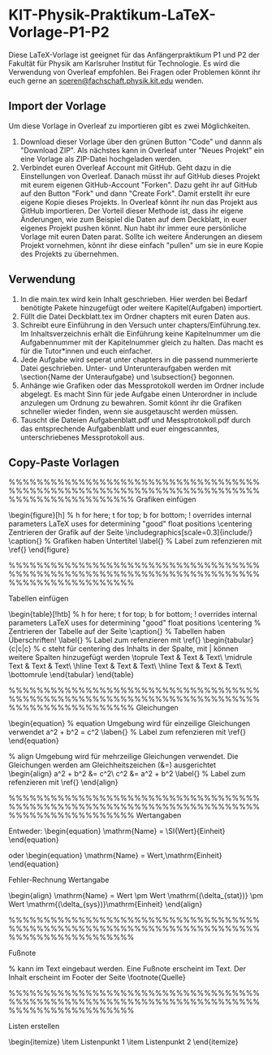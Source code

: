 # KIT-Physik-Praktikum-LaTeX-Vorlage-P1-P2
Diese LaTeX-Vorlage ist geeignet für das Anfängerpraktikum P1 und P2 der Fakultät für Physik am Karlsruher Institut für Technologie. Es wird die Verwendung von Overleaf empfohlen.
Bei Fragen oder Problemen könnt ihr euch gerne an soeren@fachschaft.physik.kit.edu wenden.

## Import der Vorlage
Um diese Vorlage in Overleaf zu importieren gibt es zwei Möglichkeiten.
1. Download dieser Vorlage über den grünen Button "Code" und dannn als "Download ZIP". Als nächstes kann in Overleaf unter "Neues Projekt" ein eine Vorlage als ZIP-Datei hochgeladen werden.
2. Verbindet euren Overleaf Account mit GitHub. Geht dazu in die Einstellungen von Overleaf. Danach müsst ihr auf GitHub dieses Projekt mit eurem eigenen GitHub-Account "Forken". Dazu geht ihr auf GitHub auf den Button "Fork" und dann "Create Fork". Damit erstellt ihr eure eigene Kopie dieses Projekts. In Overleaf könnt ihr nun das Projekt aus GitHub importieren. Der Vorteil dieser Methode ist, dass ihr eigene Änderungen, wie zum Beispiel die Daten auf dem Deckblatt, in euer eigenes Projekt pushen könnt. Nun habt ihr immer eure persönliche Vorlage mit euren Daten parat. Sollte ich weitere Änderungen an diesem Projekt vornehmen, könnt ihr diese einfach "pullen" um sie in eure Kopie des Projekts zu übernehmen. 

## Verwendung
1. In die main.tex wird kein Inhalt geschrieben. Hier werden bei Bedarf benötigte Pakete hinzugefügt oder weitere Kapitel(Aufgaben) importiert.
2. Füllt die Datei Deckblatt.tex im Ordner chapters mit euren Daten aus.
3. Schreibt eure Einführung in den Versuch unter chapters/Einführung.tex. Im Inhaltsverzeichnis erhält die Einführung keine Kapitelnummer um die Aufgabennummer mit der Kapitelnummer gleich zu halten. Das macht es für die Tutor*innen und euch einfacher.
4. Jede Aufgabe wird seperat unter chapters in die passend nummerierte Datei geschrieben. Unter- und Unterunteraufgaben werden mit \section{Name der Unteraufgabe} und \subsection{} begonnen.
5. Anhänge wie Grafiken oder das Messprotokoll werden im Ordner include abgelegt. Es macht Sinn für jede Aufgabe einen Unterordner in include anzulegen um Ordnung zu bewahren. Somit könnt ihr die Grafiken schneller wieder finden, wenn sie ausgetauscht werden müssen.
6. Tauscht die Dateien Aufgabenblatt.pdf und Messptrotokoll.pdf durch das entsprechende Aufgabenblatt und euer eingescanntes, unterschriebenes Messprotokoll aus.

## Copy-Paste Vorlagen
%%%%%%%%%%%%%%%%%%%%%%%%%%%%%%%%%%%%%%%%%%%%%%%%%%%%%%%%%%%%%%%%%%%%%%%%%%%%%%%%%%%%%%%%%%
Grafiken einfügen

\begin{figure}[h] % h for here; t for top; b for bottom; ! overrides internal parameters LaTeX uses for determining "good" float positions
\centering Zentrieren der Grafik auf der Seite
\includegraphics[scale=0.3]{include/}
\caption{} % Grafiken haben Untertitel
\label{} % Label zum refenzieren mit \ref{}
\end{figure}

%%%%%%%%%%%%%%%%%%%%%%%%%%%%%%%%%%%%%%%%%%%%%%%%%%%%%%%%%%%%%%%%%%%%%%%%%%%%%%%%%%%%%%%%%%

Tabellen einfügen

\begin{table}[!htb] % h for here; t for top; b for bottom; ! overrides internal parameters LaTeX uses for determining "good" float positions
    \centering % Zentrieren der Tabelle auf der Seite
    \caption{} % Tabellen haben Überschriften!
    \label{} % Label zum refenzieren mit \ref{}
    \begin{tabular}{c|c|c} % c steht für centering des Inhalts in der Spalte, mit | können weitere Spalten hinzugefügt werden
\toprule
Text & Text & Text\\
\midrule
Text & Text & Text\\
\hline
Text & Text & Text\\
\hline
Text & Text & Text\\
\bottomrule
    \end{tabular}
\end{table}

%%%%%%%%%%%%%%%%%%%%%%%%%%%%%%%%%%%%%%%%%%%%%%%%%%%%%%%%%%%%%%%%%%%%%%%%%%%%%%%%%%%%%%%%%%
Gleichungen

\begin{equation} % equation Umgebung wird für einzeilige Gleichungen verwendet
  a^2 + b^2 = c^2
  \laben{} % Label zum refenzieren mit \ref{}
\end{equation}

% align Umgebung wird für mehrzeilige Gleichungen verwendet. Die Gleichungen werden am Gleichheitszeichen (&=) ausgerichtet  
\begin{align}
  a^2 + b^2 &= c^2\\
  c^2 &= a^2 + b^2
  \label{} % Label zum refenzieren mit \ref{}
\end{align}

%%%%%%%%%%%%%%%%%%%%%%%%%%%%%%%%%%%%%%%%%%%%%%%%%%%%%%%%%%%%%%%%%%%%%%%%%%%%%%%%%%%%%%%%%%
Wertangaben

Entweder:
\begin{equation}
  \mathrm{Name} = \SI{Wert}{Einheit}
\end{equation}

oder
\begin{equation}
  \mathrm{Name} = Wert\,\mathrm{Einheit}
\end{equation}

Fehler-Rechnung Wertangabe

\begin{align}
  \mathrm{Name} = Wert \pm Wert \mathrm{(\delta_{stat})} \pm Wert \mathrm{(\delta_{sys})}\mathrm{Einheit}
\end{align}

%%%%%%%%%%%%%%%%%%%%%%%%%%%%%%%%%%%%%%%%%%%%%%%%%%%%%%%%%%%%%%%%%%%%%%%%%%%%%%%%%%%%%%%%%%

Fußnote

% kann im Text eingebaut werden. Eine Fußnote erscheint im Text. Der Inhalt erscheint im Footer der Seite
\footnote{Quelle}

%%%%%%%%%%%%%%%%%%%%%%%%%%%%%%%%%%%%%%%%%%%%%%%%%%%%%%%%%%%%%%%%%%%%%%%%%%%%%%%%%%%%%%%%%%

Listen erstellen

\begin{itemize}
\item Listenpunkt 1
\item Listenpunkt 2
\end{itemize}
